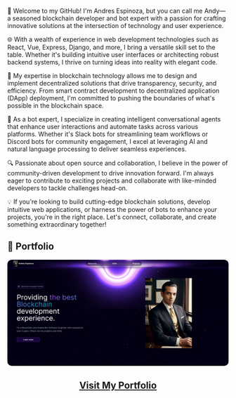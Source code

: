 🚀 Welcome to my GitHub! I'm Andres Espinoza, but you can call me Andy—a seasoned blockchain developer and bot expert with a passion for crafting innovative solutions at the intersection of technology and user experience.

🌐 With a wealth of experience in web development technologies such as React, Vue, Express, Django, and more, I bring a versatile skill set to the table. Whether it's building intuitive user interfaces or architecting robust backend systems, I thrive on turning ideas into reality with elegant code.

🔗 My expertise in blockchain technology allows me to design and implement decentralized solutions that drive transparency, security, and efficiency. From smart contract development to decentralized application (DApp) deployment, I'm committed to pushing the boundaries of what's possible in the blockchain space.

🤖 As a bot expert, I specialize in creating intelligent conversational agents that enhance user interactions and automate tasks across various platforms. Whether it's Slack bots for streamlining team workflows or Discord bots for community engagement, I excel at leveraging AI and natural language processing to deliver seamless experiences.

🔍 Passionate about open source and collaboration, I believe in the power of community-driven development to drive innovation forward. I'm always eager to contribute to exciting projects and collaborate with like-minded developers to tackle challenges head-on.

💡 If you're looking to build cutting-edge blockchain solutions, develop intuitive web applications, or harness the power of bots to enhance your projects, you're in the right place. Let's connect, collaborate, and create something extraordinary together!

## 📂 Portfolio

<div align="center">
  <a href="https://tito-portfolio-nine.vercel.app" target="_blank">
    <img src="./public/portfolio.png" alt="Andres Espinoza Portfolio" style="max-width: 100%; border-radius: 10px;">
  </a>
  <h2><a href="https://tito-portfolio-nine.vercel.app" target="_blank">Visit My Portfolio</a></h2>
</div>
